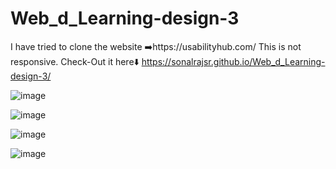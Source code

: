 # Web_d_Learning-design-3

I have tried to clone the website ➡️https://usabilityhub.com/
This is not responsive.
Check-Out it here⬇️
https://sonalrajsr.github.io/Web_d_Learning-design-3/

![image](https://github.com/sonalrajsr/Web_d_Learning-design-3/assets/123736054/dad7a7ea-99df-41fa-a5b0-f2c878490743)

![image](https://github.com/sonalrajsr/Web_d_Learning-design-3/assets/123736054/6de7cd0d-3eb5-4148-9024-52bad872c745)

![image](https://github.com/sonalrajsr/Web_d_Learning-design-3/assets/123736054/7b754df8-be9a-4bbb-bdd9-724d17b16280)

![image](https://github.com/sonalrajsr/Web_d_Learning-design-3/assets/123736054/26ffc50e-4e59-40be-971d-591db090638d)
